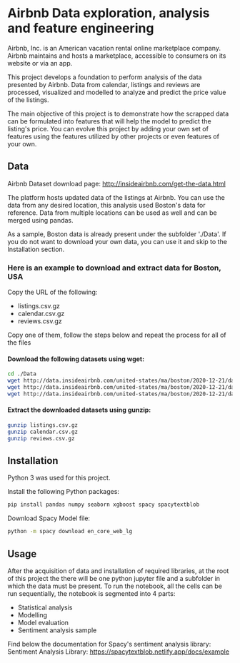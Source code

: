 # Airbnb Data exploration, analysis and feature engineering
Airbnb, Inc. is an American vacation rental online marketplace company. Airbnb maintains and hosts a marketplace, accessible to consumers on its website or via an app.

This project develops a foundation to perform analysis of the data presented by Airbnb. Data from calendar, listings and reviews are processed, visualized and modelled to analyze and predict the price value of the listings. 

The main objective of this project is to demonstrate how the scrapped data can be formulated into features that will help the model to predict the listing's price. You can evolve this project by adding your own set of features using the features utilized by other projects or even features of your own.

## Data

Airbnb Dataset download page:
http://insideairbnb.com/get-the-data.html

The platform hosts updated data of the listings at Airbnb. 
You can use the data from any desired location, this analysis used Boston's data for reference.
Data from multiple locations can be used as well and can be merged using pandas.

As a sample, Boston data is already present under the subfolder './Data'. If you do not want to download your own data, you can use it and skip to the Installation section.


### Here is an example to download and extract data for Boston, USA

Copy the URL of the following: 
* listings.csv.gz
* calendar.csv.gz
* reviews.csv.gz

Copy one of them, follow the steps below and repeat the process for all of the files

#### Download the following datasets using wget:
```bash
cd ./Data
wget http://data.insideairbnb.com/united-states/ma/boston/2020-12-21/data/listings.csv.gz
wget http://data.insideairbnb.com/united-states/ma/boston/2020-12-21/data/calendar.csv.gz
wget http://data.insideairbnb.com/united-states/ma/boston/2020-12-21/data/reviews.csv.gz
```

#### Extract the downloaded datasets using gunzip:
```bash
gunzip listings.csv.gz
gunzip calendar.csv.gz
gunzip reviews.csv.gz
```

## Installation

Python 3 was used for this project.

Install the following Python packages:
```bash
pip install pandas numpy seaborn xgboost spacy spacytextblob
```

Download Spacy Model file:
```bash
python -m spacy download en_core_web_lg
```


## Usage

After the acquisition of data and installation of required libraries, at the root of this project the there will be one python jupyter file and a subfolder in which the data must be present.
To run the notebook, all the cells can be run sequentially, the notebook is segmented into 4 parts:
* Statistical analysis
* Modelling
* Model evaluation
* Sentiment analysis sample


Find below the documentation for Spacy's sentiment analysis library:
Sentiment Analysis Library:
https://spacytextblob.netlify.app/docs/example
